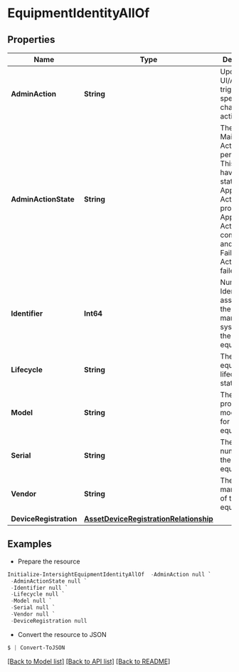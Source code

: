 # EquipmentIdentityAllOf
## Properties

Name | Type | Description | Notes
------------ | ------------- | ------------- | -------------
**AdminAction** | **String** | Updated by UI/API to trigger specific chassis action type. | [optional] [default to "None"]
**AdminActionState** | **String** | The state of Maintenance Action performed. This will have three states. Applying - Action is in progress. Applied - Action is completed and applied. Failed - Action has failed. | [optional] [default to "None"]
**Identifier** | **Int64** | Numeric Identifier assigned by the management system to the equipment. | [optional] 
**Lifecycle** | **String** | The equipment&#39;s lifecycle status. | [optional] [default to "None"]
**Model** | **String** | The vendor provided model name for the equipment. | [optional] 
**Serial** | **String** | The serial number of the equipment. | [optional] 
**Vendor** | **String** | The manufacturer of the equipment. | [optional] 
**DeviceRegistration** | [**AssetDeviceRegistrationRelationship**](AssetDeviceRegistrationRelationship.md) |  | [optional] 

## Examples

- Prepare the resource
```powershell
Initialize-IntersightEquipmentIdentityAllOf  -AdminAction null `
 -AdminActionState null `
 -Identifier null `
 -Lifecycle null `
 -Model null `
 -Serial null `
 -Vendor null `
 -DeviceRegistration null
```

- Convert the resource to JSON
```powershell
$ | Convert-ToJSON
```

[[Back to Model list]](../README.md#documentation-for-models) [[Back to API list]](../README.md#documentation-for-api-endpoints) [[Back to README]](../README.md)

